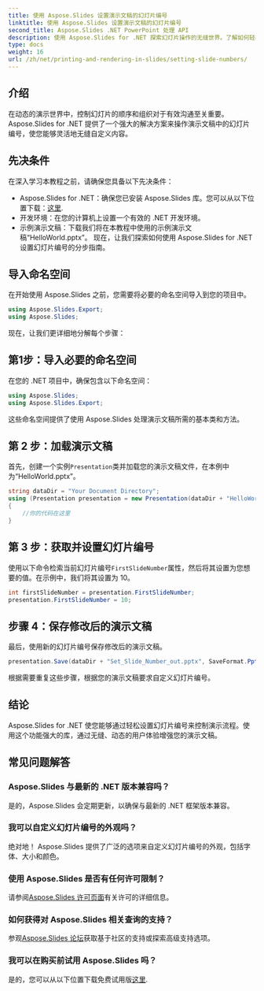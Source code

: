 ```yaml
---
title: 使用 Aspose.Slides 设置演示文稿的幻灯片编号
linktitle: 使用 Aspose.Slides 设置演示文稿的幻灯片编号
second_title: Aspose.Slides .NET PowerPoint 处理 API
description: 使用 Aspose.Slides for .NET 探索幻灯片操作的无缝世界。了解如何轻松设置幻灯片编号，从而增强您的演示体验。
type: docs
weight: 16
url: /zh/net/printing-and-rendering-in-slides/setting-slide-numbers/
---
```

## 介绍
在动态的演示世界中，控制幻灯片的顺序和组织对于有效沟通至关重要。 Aspose.Slides for .NET 提供了一个强大的解决方案来操作演示文稿中的幻灯片编号，使您能够灵活地无缝自定义内容。
## 先决条件
在深入学习本教程之前，请确保您具备以下先决条件：
-  Aspose.Slides for .NET：确保您已安装 Aspose.Slides 库。您可以从以下位置下载：[这里](https://releases.aspose.com/slides/net/).
- 开发环境：在您的计算机上设置一个有效的 .NET 开发环境。
- 示例演示文稿：下载我们将在本教程中使用的示例演示文稿“HelloWorld.pptx”。
现在，让我们探索如何使用 Aspose.Slides for .NET 设置幻灯片编号的分步指南。
## 导入命名空间
在开始使用 Aspose.Slides 之前，您需要将必要的命名空间导入到您的项目中。
```csharp
using Aspose.Slides.Export;
using Aspose.Slides;
```
现在，让我们更详细地分解每个步骤：
## 第1步：导入必要的命名空间
在您的 .NET 项目中，确保包含以下命名空间：
```csharp
using Aspose.Slides;
using Aspose.Slides.Export;
```
这些命名空间提供了使用 Aspose.Slides 处理演示文稿所需的基本类和方法。
## 第 2 步：加载演示文稿
首先，创建一个实例`Presentation`类并加载您的演示文稿文件，在本例中为“HelloWorld.pptx”。
```csharp
string dataDir = "Your Document Directory";
using (Presentation presentation = new Presentation(dataDir + "HelloWorld.pptx"))
{
    //你的代码在这里
}
```
## 第 3 步：获取并设置幻灯片编号
使用以下命令检索当前幻灯片编号`FirstSlideNumber`属性，然后将其设置为您想要的值。在示例中，我们将其设置为 10。
```csharp
int firstSlideNumber = presentation.FirstSlideNumber;
presentation.FirstSlideNumber = 10;
```
## 步骤 4：保存修改后的演示文稿
最后，使用新的幻灯片编号保存修改后的演示文稿。
```csharp
presentation.Save(dataDir + "Set_Slide_Number_out.pptx", SaveFormat.Pptx);
```
根据需要重复这些步骤，根据您的演示文稿要求自定义幻灯片编号。
## 结论
Aspose.Slides for .NET 使您能够通过轻松设置幻灯片编号来控制演示流程。使用这个功能强大的库，通过无缝、动态的用户体验增强您的演示文稿。
## 常见问题解答
### Aspose.Slides 与最新的 .NET 版本兼容吗？
是的，Aspose.Slides 会定期更新，以确保与最新的 .NET 框架版本兼容。
### 我可以自定义幻灯片编号的外观吗？
绝对地！ Aspose.Slides 提供了广泛的选项来自定义幻灯片编号的外观，包括字体、大小和颜色。
### 使用 Aspose.Slides 是否有任何许可限制？
请参阅[Aspose.Slides 许可页面](https://purchase.aspose.com/buy)有关许可的详细信息。
### 如何获得对 Aspose.Slides 相关查询的支持？
参观[Aspose.Slides 论坛](https://forum.aspose.com/c/slides/11)获取基于社区的支持或探索高级支持选项。
### 我可以在购买前试用 Aspose.Slides 吗？
是的，您可以从以下位置下载免费试用版[这里](https://releases.aspose.com/).